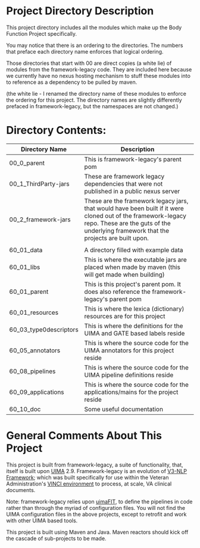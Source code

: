 # Project Directory Description

This project directory includes all the modules which make up the Body Function Project specifically.

You may notice that there is an ordering to the directories.  The numbers that preface each directory name enforces that logical ordering. 

Those directories that start with 00 are direct copies (a white lie) of modules from the framework-legacy code.  They are included here because we currently have no nexus hosting mechanism to stuff these modules into to reference as a dependency to be pulled by maven.  

(the white lie - I renamed the directory name of these modules to enforce the ordering for this project.  The directory names are slightly differently prefaced in framework-legacy, but the namespaces are not changed.)

# Directory Contents:

 | Directory Name     | Description |
 | ------------------ | ----------- |
 |00_0_parent         | This is framework-legacy's parent pom                                                    |
 |00_1_ThirdParty-jars| These are framework legacy dependencies that were not published in a public nexus server |
 |00_2_framework-jars | These are the framework legacy jars, that would have been built if it were cloned out of the framework-legacy repo.  These are the guts of the underlying framework that the projects are built upon. |
 |                    |             |
 | 60_01_data         | A directory filled with example data |
 | 60_01_libs         | This is where the executable jars are placed when made by maven (this will get made when building) |
 | 60_01_parent       | This is this project's parent pom.  It does also reference the framework-legacy's parent pom |
 | 60_01_resources    | This is where the lexica (dictionary) resources are for this project |
 | 60_03_type0descriptors | This is where the definitions for the UIMA and GATE based labels reside |
 | 60_05_annotators   | This is where the source code for the UIMA annotators for this project reside |
 | 60_08_pipelines    | This is where the source code for the UIMA pipeline definitions reside |
 | 60_09_applications | This is where the source code for the applications/mains for the project reside |
 | 60_10_doc          | Some useful documentation |

# General Comments About This Project

This project is built from framework-legacy, a suite of functionality, that, itself is built upon [UIMA](https://uima.apache.org/)  2.9.  Framework-legacy is an evolution of [V3-NLP Framework](https://pubmed.ncbi.nlm.nih.gov/27683667/); which was built specifically for use within the Veteran Administration's [VINCI environment](https://www.hsrd.research.va.gov/for_researchers/vinci/workspace.cfm) to process, at scale, VA clinical documents.  

Note:  framework-legacy relies upon [uimaFIT](https://uima.apache.org/uimafit.html), to define the pipelines in code rather than through the myriad of configuration files.  You will not find the UIMA configuration files in the above projects, except to retrofit and work with other UIMA based tools. 

This project is built using Maven and Java.  Maven reactors should kick off the cascade of sub-projects to be made.